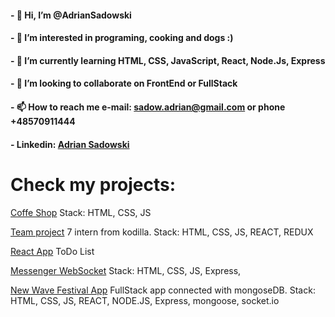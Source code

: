 #### - 👋 Hi, I’m @AdrianSadowski
#### - 👀 I’m interested in programing, cooking and dogs :)
#### - 🌱 I’m currently learning HTML, CSS, JavaScript, React, Node.Js, Express
#### - 💞️ I’m looking to collaborate on FrontEnd or FullStack
#### - 📫 How to reach me e-mail: sadow.adrian@gmail.com or phone +48570911444
#### - Linkedin: [Adrian Sadowski](https://www.linkedin.com/in/adrian-sadowski/)


# Check my projects: 

[Coffe Shop](https://github.com/AdrianSadowski/solo) Stack: HTML, CSS, JS

[Team project](https://github.com/AdrianSadowski/TeamProject) 7 intern from kodilla. Stack: HTML, CSS, JS, REACT, REDUX

[React App](https://github.com/AdrianSadowski/React) ToDo List 

[Messenger WebSocket](https://github.com/AdrianSadowski/messenger_web_socket) Stack: HTML, CSS, JS, Express, 

[New Wave Festival App](https://github.com/AdrianSadowski/express_server_api) FullStack app connected with mongoseDB. Stack: HTML, CSS, JS, REACT, NODE.JS, Express, mongoose, socket.io
